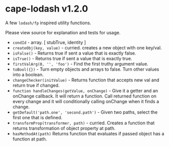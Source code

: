 # cape-lodash v1.2.0

A few `lodash/fp` inspired utility functions.

Please view source for explanation and tests for usage.

- `condId` - array. [ stubTrue, identity ]
- `createObj(key, value)` - curried. creates a new object with one key/val.
- `isFalse()` - Returns true if sent a value that is exactly false.
- `isTrue()` - Returns true if sent a value that is exactly true.
- `firstValArg(0, '', 'foo')` - Find the first truthy argument value.
- `toBool({})` - Turn empty objects and arrays to false. Turn other values into a boolean.
- `changeChecker(initValue)` - Returns function that accepts new val and return true if changed.
- `function handleChanges(getValue, onChange)` - Give it a getter and an onChange callback. It will return a function. Call returned function on every change and it will conditionally calling onChange when it finds a change.
- `getDefault('path.one', 'second.path')` - Given two paths, select the first one that is defined.
- `transformProp(transformer, path)` - curried. Creates a function that returns transformation of object property at path.
- `hasMethodAt(path)` Returns function that evaluates if passed object has a function at path.
